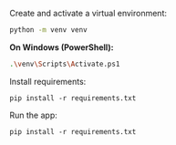 Create and activate a virtual environment:

```bash
python -m venv venv
```

**On Windows (PowerShell):**
```bash
.\venv\Scripts\Activate.ps1
```


Install requirements:
```
pip install -r requirements.txt
```

Run the app: 
```
pip install -r requirements.txt
```
